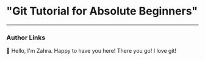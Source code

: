# "Git Tutorial for Absolute Beginners"

---

### Author Links

👋 Hello, I'm Zahra. Happy to have you here! There you go! I love git!
